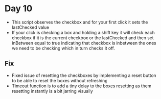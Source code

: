 # Day 10 

* This script observes the checkbox and for your first click it sets the lastChecked value 
* If your click is checking a box and holding a shift key it will check each checkbox if it is the current checkbox or the lastChecked and then set inBetween equal to true indicating that checkbox is inbetween the ones we need to be checking which in turn checks it off. 

## Fix

* Fixed issue of resetting the checkboxes by implementing a reset button to be able to reset the boxes without refreshing 
* Timeout function is to add a tiny delay to the boxes resetting as them resetting instantly is a bit jarring visually 
